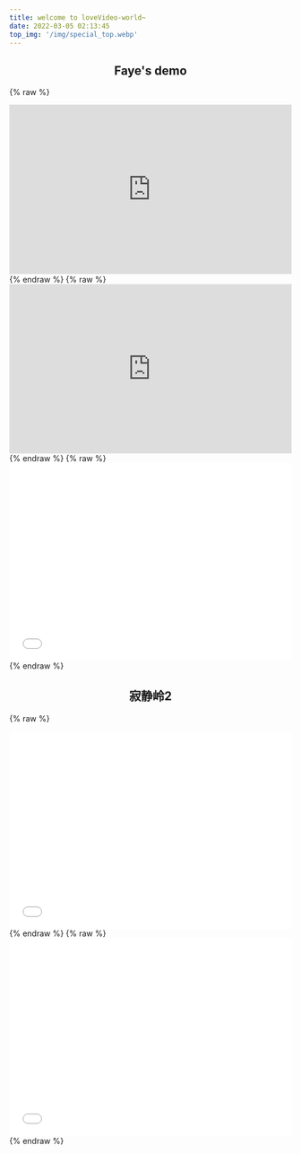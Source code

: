 ```yaml
---
title: welcome to loveVideo-world~
date: 2022-03-05 02:13:45
top_img: '/img/special_top.webp'
---
```

## <center>Faye's demo</center>
  {% raw %}
    <div style="position: relative; width: 100%; height: 0; padding-bottom: 60%;">
      <iframe src="https://cdn.jsdelivr.net/gh/myNightwish/CDN_res/faye's video/Faye-心之火demo.mp4" scrolling="no" border="0" frameborder="no" framespacing="0" allowfullscreen="true" style="position: absolute; width: 100%; height: 100%; Left: 0; top: 0;" preload="auto" controls autoplay>
      </iframe>
    </div>
  {% endraw %}
  {% raw %}
    <div style="position: relative; width: 100%; height: 0; padding-bottom: 60%; ">
      <iframe src="https://cdn.jsdelivr.net/gh/myNightwish/CDN_res/faye's video/Faye-如果你說愛我demo.mp4" scrolling="no" border="0" frameborder="no" framespacing="0" allowfullscreen="true" style="position: absolute; width: 100%; height: 100%; Left: 0; top: 0;" preload="auto" controls autoplay>
      </iframe>
    </div>
  {% endraw %}
  {% raw %}
    <div style="position: relative; width: 100%; height: 0; padding-bottom: 70%; ">
      <iframe src="//player.bilibili.com/player.html?aid=285574699&bvid=BV1Uf4y1m7uC&cid=187601005&page=1" scrolling="no" border="0" frameborder="no" framespacing="0" allowfullscreen="true" style="position: absolute; width: 100%; height: 100%; Left: 0; top: 0;" preload="auto" controls autoplay>
      </iframe>
    </div>
  {% endraw %}
## <center> 寂静岭2</center>
  {% raw %}
    <div style="position: relative; width: 100%; height: 0; padding-bottom: 70%;">
      <iframe src="//player.bilibili.com/player.html?aid=336918&bvid=BV1tx411F7bx&cid=525186&page=1" scrolling="no" border="0" frameborder="no" framespacing="0" allowfullscreen="true" style="position: absolute; width: 100%; height: 100%; Left: 0; top: 0;" >
      </iframe>
    </div>
  {% endraw %}
  {% raw %}
    <div style="position: relative; width: 100%; height: 0; padding-bottom: 70%; ">
      <iframe src="//player.bilibili.com/player.html?aid=799163960&bvid=BV1iy4y1Y7HB&cid=295818221&page=1" scrolling="no" border="0" frameborder="no" framespacing="0" allowfullscreen="true" style="position: absolute; width: 100%; height: 100%; Left: 0; top: 0;" controls autoplay>
      </iframe>
    </div>
  {% endraw %}

